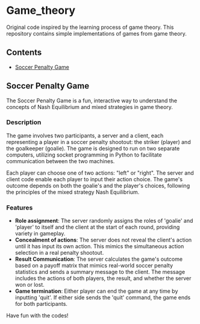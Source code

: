 # Game_theory
Original code inspired by the learning process of game theory. This repository contains simple implementations of games from game theory.

## Contents
- [Soccer Penalty Game](#soccer-penalty-game)

## Soccer Penalty Game
The Soccer Penalty Game is a fun, interactive way to understand the concepts of Nash Equilibrium and mixed strategies in game theory.

### Description
The game involves two participants, a server and a client, each representing a player in a soccer penalty shootout: the striker (player) and the goalkeeper (goalie). The game is designed to run on two separate computers, utilizing socket programming in Python to facilitate communication between the two machines.

Each player can choose one of two actions: "left" or "right". The server and client code enable each player to input their action choice. The game's outcome depends on both the goalie's and the player's choices, following the principles of the mixed strategy Nash Equilibrium.

### Features
- **Role assignment**: The server randomly assigns the roles of 'goalie' and 'player' to itself and the client at the start of each round, providing variety in gameplay.
- **Concealment of actions**: The server does not reveal the client's action until it has input its own action. This mimics the simultaneous action selection in a real penalty shootout.
- **Result Communication**: The server calculates the game's outcome based on a payoff matrix that mimics real-world soccer penalty statistics and sends a summary message to the client. The message includes the actions of both players, the result, and whether the server won or lost.
- **Game termination**: Either player can end the game at any time by inputting 'quit'. If either side sends the 'quit' command, the game ends for both participants.

Have fun with the codes!

